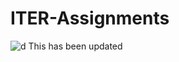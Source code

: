 # ITER-Assignments
![d](https://visitor-badge.laobi.icu/badge?page_id=iterassignments)
This has been updated
